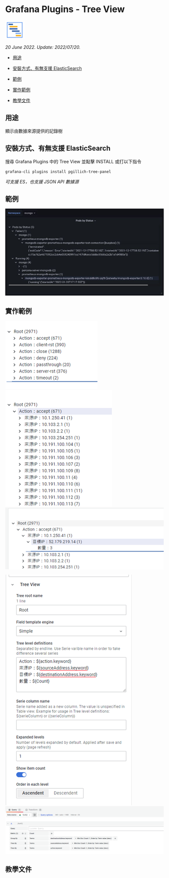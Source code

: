 # Grafana Plugins - Tree View

![img](Tree_View_icon.png)

*20 June 2022. Update: 2022/07/20.*

* [用途](#use)

* [安裝方式、有無支援 ElasticSearch](#install)

* [範例](#example)

* [實作範例](#do_example)

* [教學文件](#teach)

<h2 id="use">用途</h2>

顯示由數據來源提供的記錄樹

<h2 id="install">安裝方式、有無支援 ElasticSearch</h2>

搜尋 Grafana Plugins 中的 Tree View 並點擊 INSTALL 或打以下指令

    grafana-cli plugins install pgillich-tree-panel

*可支援 ES，也支援 JSON API 數據源*

<h2 id="example">範例</h2>

![img](Tree_view_sample.jpg)

<h2 id="do_example">實作範例</h2>

![img](Tree_view_sample2.png)
![img](Tree_view_sample4.png)
![img](Tree_view_sample5.png)

![img](Tree_view_sample6.png)
![img](Tree_view_sample3.png)

<h2 id="teach">教學文件</h2>
